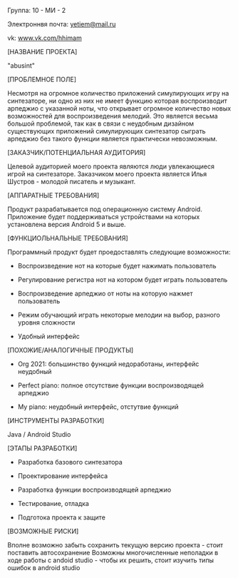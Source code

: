 Группа: 10 - МИ - 2

Электроннвя почта: yetiem@mail.ru

vk: www.vk.com/hhimam

[НАЗВАНИЕ ПРОЕКТА]

"abusint"

[ПРОБЛЕМНОЕ ПОЛЕ]

Несмотря на огромное количество приложений симулирующих игру на синтезаторе,
ни одно из них не имеет функцию которая воспроизводит арпеджио с указанной ноты,
что открывает огромное количество новых возможностей для воспроизведения мелодий.
Это является весьма большой проблемой, так как в связи с неудобным дизайном существующих
приложений симулирующих синтезатор сыграть арпеджио без такого функции является практически 
невозможным.

[ЗАКАЗЧИК/ПОТЕНЦИАЛЬНАЯ АУДИТОРИЯ]

Целевой аудиторией моего проекта являются люди увлекающиеся игрой на синтезаторе.
Заказчиком моего проекта является Илья Шустров - молодой писатель и музыкант.

[АППАРАТНЫЕ ТРЕБОВАНИЯ]

Продукт разрабатывается под операционную систему Android. Приложение будет поддерживаться устройствами
на которых установлена версия Android 5 и выше.

[ФУНКЦИОЛЬНАЛЬНЫЕ ТРЕБОВАНИЯ]

Программный продукт будет проедоставлять следующие возможности:

- Воспроизведение нот на которые будет нажимать пользователь

- Регулирование регистра нот на котором будет играть пользователь

- Воспроизведение арпеджио от ноты на которую нажмет пользователь

- Режим обучающий играть некоторые мелодии на выбор, разного уровня сложности

- Удобный интерфейс

[ПОХОЖИЕ/АНАЛОГИЧНЫЕ ПРОДУКТЫ]

- Org 2021: большинство функций недоработаны, интерфейс неудобный

- Perfect piano: полное отсутствие функции воспроизводящей арпеджио

- My piano: неудобный интерфейс, отстутвие функций

[ИНСТРУМЕНТЫ РАЗРАБОТКИ]

Java / Android Studio

[ЭТАПЫ РАЗРАБОТКИ]

- Разработка базового синтезатора

- Проектирование интерфейса

- Разработка функции воспроизводящей арпеджио

- Тестирование, отладка

- Подготока проекта к защите

[ВОЗМОЖНЫЕ РИСКИ]

Вполне возможно забыть сохранить текущую версию проекта - стоит поставить автосохранение
Возможны многочисленные неполадки в ходе работы с andoid studio - чтобы их решить,
стоит изучить типы ошибок в android studio

